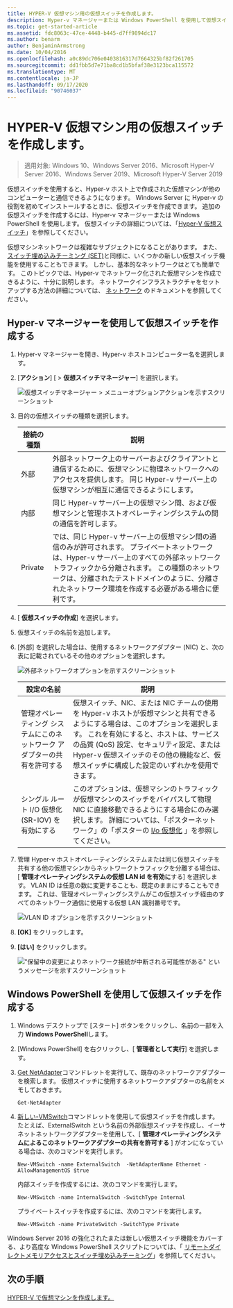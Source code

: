 ```yaml
---
title: HYPER-V 仮想マシン用の仮想スイッチを作成します。
description: Hyper-v マネージャーまたは Windows PowerShell を使用して仮想スイッチを作成する手順について説明します。
ms.topic: get-started-article
ms.assetid: fdc8063c-47ce-4448-b445-d7ff9894dc17
ms.author: benarm
author: BenjaminArmstrong
ms.date: 10/04/2016
ms.openlocfilehash: a0c89dc706e0403816317d7664325bf82f261705
ms.sourcegitcommit: dd1fbb5d7e71ba8cd1b5bfaf38e3123bca115572
ms.translationtype: MT
ms.contentlocale: ja-JP
ms.lasthandoff: 09/17/2020
ms.locfileid: "90746037"
---
```

# <a name="create-a-virtual-switch-for-hyper-v-virtual-machines"></a>HYPER-V 仮想マシン用の仮想スイッチを作成します。

>適用対象: Windows 10、Windows Server 2016、Microsoft Hyper-V Server 2016、Windows Server 2019、Microsoft Hyper-V Server 2019

仮想スイッチを使用すると、Hyper-v ホスト上で作成された仮想マシンが他のコンピューターと通信できるようになります。 Windows Server に Hyper-v の役割を初めてインストールするときに、仮想スイッチを作成できます。 追加の仮想スイッチを作成するには、Hyper-v マネージャーまたは Windows PowerShell を使用します。 仮想スイッチの詳細については、「[Hyper-V 仮想スイッチ](../../hyper-v-virtual-switch/Hyper-V-Virtual-Switch.md)」を参照してください。

仮想マシンネットワークは複雑なサブジェクトになることがあります。 また、 [スイッチ埋め込みチーミング (SET)](../../hyper-v-virtual-switch/RDMA-and-Switch-Embedded-Teaming.md#switch-embedded-teaming-set)と同様に、いくつかの新しい仮想スイッチ機能を使用することもできます。 しかし、基本的なネットワークはとても簡単です。 このトピックでは、Hyper-v でネットワーク化された仮想マシンを作成できるように、十分に説明します。 ネットワークインフラストラクチャをセットアップする方法の詳細については、 [ネットワーク](../../../networking/index.yml) のドキュメントを参照してください。

## <a name="create-a-virtual-switch-by-using-hyper-v-manager"></a>Hyper-v マネージャーを使用して仮想スイッチを作成する

1.  Hyper-v マネージャーを開き、Hyper-v ホストコンピューター名を選択します。

2.  [**アクション**] [  >  **仮想スイッチマネージャー**] を選択します。

    ![仮想スイッチマネージャー > メニューオプションアクションを示すスクリーンショット](../media/Hyper-V-Action-VSwitchManager.png)

3.  目的の仮想スイッチの種類を選択します。

    |接続の種類|説明|
    |-------------------|---------------|
    |外部|外部ネットワーク上のサーバーおよびクライアントと通信するために、仮想マシンに物理ネットワークへのアクセスを提供します。 同じ Hyper-v サーバー上の仮想マシンが相互に通信できるようにします。|
    |内部|同じ Hyper-v サーバー上の仮想マシン間、および仮想マシンと管理ホストオペレーティングシステムの間の通信を許可します。|
    |Private|では、同じ Hyper-v サーバー上の仮想マシン間の通信のみが許可されます。 プライベートネットワークは、Hyper-v サーバー上のすべての外部ネットワークトラフィックから分離されます。 この種類のネットワークは、分離されたテストドメインのように、分離されたネットワーク環境を作成する必要がある場合に便利です。|

4.  [ **仮想スイッチの作成**] を選択します。

5.  仮想スイッチの名前を追加します。

6.  [外部] を選択した場合は、使用するネットワークアダプター (NIC) と、次の表に記載されているその他のオプションを選択します。

    ![外部ネットワークオプションを示すスクリーンショット](../media/Hyper-V-NewVSwitch-ExternalOptions.png)

    |設定の名前|説明|
    |----------------|---------------|
    |管理オペレーティング システムにこのネットワーク アダプターの共有を許可する|仮想スイッチ、NIC、または NIC チームの使用を Hyper-v ホストが仮想マシンと共有できるようにする場合は、このオプションを選択します。 これを有効にすると、ホストは、サービスの品質 (QoS) 設定、セキュリティ設定、または Hyper-v 仮想スイッチのその他の機能など、仮想スイッチに構成した設定のいずれかを使用できます。|
    |シングル ルート I/O 仮想化 (SR-IOV) を有効にする|このオプションは、仮想マシンのトラフィックが仮想マシンのスイッチをバイパスして物理 NIC に直接移動できるようにする場合にのみ選択します。 詳細については、「ポスターネットワーク」の「ポスターの [I/o 仮想化](/previous-versions/windows/it-pro/windows-server-2012-R2-and-2012/dn641211(v=ws.11)#Sec4) 」を参照してください。|

7.  管理 Hyper-v ホストオペレーティングシステムまたは同じ仮想スイッチを共有する他の仮想マシンからネットワークトラフィックを分離する場合は、[ **管理オペレーティングシステムの仮想 LAN id を有効に**する] を選択します。 VLAN ID は任意の数に変更することも、既定のままにすることもできます。 これは、管理オペレーティングシステムがこの仮想スイッチ経由のすべてのネットワーク通信に使用する仮想 LAN 識別番号です。

    ![VLAN ID オプションを示すスクリーンショット](../media/Hyper-V-NewSwitch-VLAN.png)

8.  **[OK]** をクリックします。

9. **[はい]** をクリックします。

    !["保留中の変更によりネットワーク接続が中断される可能性がある" というメッセージを示すスクリーンショット](../media/Hyper-V-NewVSwitch-DisruptNetwork.png)

## <a name="create-a-virtual-switch-by-using-windows-powershell"></a>Windows PowerShell を使用して仮想スイッチを作成する

1.  Windows デスクトップで [スタート] ボタンをクリックし、名前の一部を入力 **Windows PowerShell**します。

2.  [Windows PowerShell] を右クリックし、[ **管理者として実行**] を選択します。

3.  [Get NetAdapter](https://technet.microsoft.com/library/jj130867.aspx)コマンドレットを実行して、既存のネットワークアダプターを検索します。 仮想スイッチに使用するネットワークアダプターの名前をメモしておきます。

    ```
    Get-NetAdapter
    ```

4.  [新しい-VMSwitch](/powershell/module/hyper-v/new-vmswitch?view=win10-ps)コマンドレットを使用して仮想スイッチを作成します。 たとえば、ExternalSwitch という名前の外部仮想スイッチを作成し、イーサネットネットワークアダプターを使用して、[ **管理オペレーティングシステムによるこのネットワークアダプターの共有を許可する** ] がオンになっている場合は、次のコマンドを実行します。

    ```
    New-VMSwitch -name ExternalSwitch  -NetAdapterName Ethernet -AllowManagementOS $true
    ```

    内部スイッチを作成するには、次のコマンドを実行します。

    ```
    New-VMSwitch -name InternalSwitch -SwitchType Internal
    ```

    プライベートスイッチを作成するには、次のコマンドを実行します。

    ```
    New-VMSwitch -name PrivateSwitch -SwitchType Private
    ```

Windows Server 2016 の強化されたまたは新しい仮想スイッチ機能をカバーする、より高度な Windows PowerShell スクリプトについては、「 [リモートダイレクトメモリアクセスとスイッチ埋め込みチーミング](../../hyper-v-virtual-switch/RDMA-and-Switch-Embedded-Teaming.md)」を参照してください。


## <a name="next-step"></a>次の手順
[HYPER-V で仮想マシンを作成します。](Create-a-virtual-machine-in-Hyper-V.md)